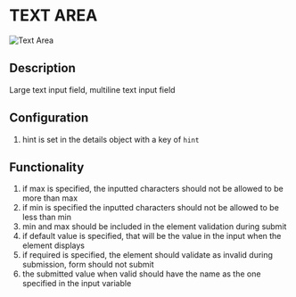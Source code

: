 # TEXT AREA

![Text Area](https://i.postimg.cc/VsbfdqF3/text-area.png)

## Description

Large text input field, multiline text input field

## Configuration

1. hint is set in the details object with a key of `hint`

## Functionality

1. if max is specified, the inputted characters should not be allowed to be more than max
2. if min is specified the inputted characters should not be allowed to be less than min
3. min and max should be included in the element validation during submit
4. if default value is specified, that will be the value in the input when the element displays
5. if required is specified, the element should validate as invalid during submission, form should not submit
6. the submitted value when valid should have the name as the one specified in the input variable  
